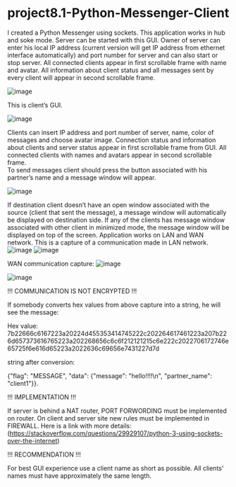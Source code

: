 # project8.1-Python-Messenger-Client
I created a Python Messenger using sockets.
This application works in hub and soke mode.
Server can be started with this GUI.
Owner of server can enter his local IP address (current version will get IP address from ethernet interface automatically) and port number for server and can also start or stop server.
All connected clients appear in first scrollable frame with name and avatar.
All information about client status and all messages sent by every client will appear in second scrollable frame.


![image](https://github.com/waxier358/project8.1-Python-Messenger-Client/assets/105735620/7764ade7-82bb-4b05-ab0f-a5cf9ee75288)



This is client’s  GUI.

![image](https://github.com/waxier358/project8.1-Python-Messenger-Client/assets/105735620/2548b15e-ddd2-4900-a151-baaccec787b8)


Clients can insert IP address and port number of server, name, color of messages and choose avatar image. Connection status and information about clients and server status appear in first scrollable frame from GUI. All connected clients with names and avatars appear in second scrollable frame.  
To send messages client should press the button associated with his partner’s name and a message window will appear.

![image](https://github.com/waxier358/project8.1-Python-Messenger-Client/assets/105735620/eb0a54af-e23a-46ec-85e8-76ff98e9756d)


If destination client doesn’t have an open window associated with the source (client that sent the message), a message window will automatically be displayed on destination side. If any of the clients has message window associated with other client in minimized mode, the message window will be displayed on top of the screen. 
Application works on LAN and WAN network. This is a capture of a communication made in LAN network.
![image](https://github.com/waxier358/project8.1-Python-Messenger-Client/assets/105735620/262d0bc8-b7d2-4cbc-aee4-cb8b62afa2be)
![image](https://github.com/waxier358/project8.1-Python-Messenger-Client/assets/105735620/1300f16f-ce8f-4580-a75e-867409928816)

WAN communication capture:
![image](https://github.com/waxier358/project8.1-Python-Messenger-Client/assets/105735620/11b39777-a2d0-4f6d-94a7-1ad75b894fa8)

![image](https://github.com/waxier358/project8.1-Python-Messenger-Client/assets/105735620/011b3229-3da1-454d-bc9e-b59b56d1856e)


!!! COMMUNICATION IS NOT ENCRYPTED !!!

If somebody converts hex values from above capture into a string, he will see the message:

Hex value:
7b22666c6167223a20224d455353414745222c202264617461223a207b226d657373616765223a202268656c6c6f212121215c6e222c2022706172746e65725f6e616d65223a2022636c69656e7431227d7d

string after conversion:

{"flag": "MESSAGE", "data": {"message": "hello!!!!\n", "partner_name": "client1"}}.

!!! IMPLEMENTATION !!!

If server is behind a NAT router, PORT FORWORDING must be implemented on router. On client and server site new rules must be implemented in FIREWALL.
Here is a link with more details: (https://stackoverflow.com/questions/29929107/python-3-using-sockets-over-the-internet)

!!! RECOMMENDATION !!!

For best GUI experience use a client name as short as possible.
All clients' names must have approximately the same length.
